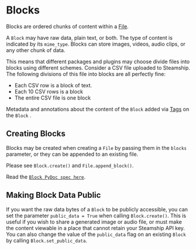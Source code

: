 <a id="blocks"></a>

# Blocks

Blocks are ordered chunks of content within a [File](files.md#files).

A `Block` may have raw data, plain text, or both.  The type of content is indicated by its `mime_type`.
Blocks can store images, videos, audio clips, or any other chunk of data.

This means that different packages and plugins may choose divide files into blocks using different schemes.
Consider a CSV file uploaded to Steamship.
The following divisions of this file into blocks are all perfectly fine:

- Each CSV row is a block of text.
- Each 10 CSV rows is a block
- The entire CSV file is one block

Metadata and annotations about the content of the `Block` added via [Tags](tags.md#tags) on the `Block` .

<a id="creating-blocks"></a>

## Creating Blocks

Blocks may be created when creating a `File` by passing them in the `blocks` parameter, or they can be appended
to an existing file.

Please see `Block.create()` and `File.append_block()`.

Read the [`Block PyDoc spec here`](../api-reference/steamship.data.md#steamship.data.block.Block).

<a id="public-blocks"></a>

## Making Block Data Public

If you want the raw data bytes of a `Block` to be publicly accessible, you can set the parameter `public_data = True` when calling `Block.create()`.
This is useful if you wish to share a generated image or audio file, or must make the content viewable in a place that cannot
retain your Steamship API key.  You can also change the value of the `public_data` flag on an existing `Block` by calling
`Block.set_public_data`.
